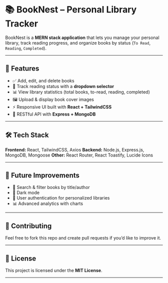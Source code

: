 # 📚 BookNest – Personal Library Tracker

BookNest is a **MERN stack application** that lets you manage your personal library, track reading progress, and organize books by status (`To Read`, `Reading`, `Completed`).

---

## 🚀 Features

- ✅ Add, edit, and delete books
- 📖 Track reading status with a **dropdown selector**
- 📊 View library statistics (total books, to-read, reading, completed)
- 🖼 Upload & display book cover images
- ⚡ Responsive UI built with **React + TailwindCSS**
- 🔗 RESTful API with **Express + MongoDB**

---

## 🛠️ Tech Stack

**Frontend:** React, TailwindCSS, Axios
**Backend:** Node.js, Express.js, MongoDB, Mongoose
**Other:** React Router, React Toastify, Lucide Icons

---

## 🌟 Future Improvements

- 📌 Search & filter books by title/author
- 🌈 Dark mode
- 👤 User authentication for personalized libraries
- 📊 Advanced analytics with charts

---

## 🤝 Contributing

Feel free to fork this repo and create pull requests if you’d like to improve it.

---

## 📜 License

This project is licensed under the **MIT License**.

---
